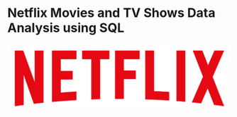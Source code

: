 # Netflix Movies and TV Shows Data Analysis using SQL

![Netflix logo](https://github.com/DataWithGanesh/Netflix_SQL_Project/blob/main/logo.png) 
